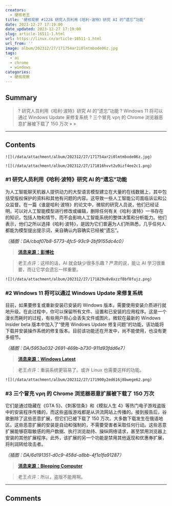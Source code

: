 ```yaml
---
creators:
  - 硬核老王
title: '硬核观察 #1228 研究人员利用《哈利·波特》研究 AI 的“遗忘”功能'
date: 2023-12-27 17:19:00
date_updated: 2023-12-27 17:19:00
slug: article-16511-1.html
url: https://linux.cn/article-16511-1.html
url_from: ''
image: album/202312/27/171754ar2i0lmtmbode06z.jpg
tags:
  - ai
  - chrome
  - windows
categories:
  - 硬核观察
---
```


## Summary

> ? 研究人员利用《哈利·波特》研究 AI 的“遗忘”功能
> ? Windows 11 将可以通过 Windows Update 来修复系统
> ? 三个冒充 νρη 的 Chrome 浏览器恶意扩展被下载了 150 万次
> » 
> »

***

<!-- more -->

## Contents

`![](/data/attachment/album/202312/27/171754ar2i0lmtmbode06z.jpg)`

`![](/data/attachment/album/202312/27/171816hvvt2u9izf4ee2c1.png)`

### #1 研究人员利用《哈利·波特》研究 AI 的“遗忘”功能

为人工智能聊天机器人提供动力的大型语言模型建立在大量的在线数据上，其中包括受版权保护的资料和其他有问题的内容。这导致一些人工智能公司面临诉讼和公众监督。在一篇《谁是哈利·波特》的论文中，微软的研究人员说，他们已经证明，可以对人工智能模型进行修改或编辑，删除任何有关《哈利·波特》一书存在的知识，包括人物和情节，而不会影响人工智能系统的整体决策和分析能力。他们表示，他们之所以选择《哈利·波特》，是因为它们普遍为人们所熟悉，几乎任何人都能为模型提出提示词，亲自确认内容确实已经被“遗忘”。

*（插图：DA/cbaf07b8-5773-4fc5-93c9-2bf9155dc4c0）*

> 
> **[消息来源：彭博社](https://www.bloomberg.com/news/articles/2023-12-26/researchers-have-a-magic-tool-to-understand-ai-harry-potter)**
> 
> 
> 

> 
> 老王点评：这样的话，AI 就会缺少很多乐趣 ? 严肃的说，能让 AI 学习很重要，而让它学会遗忘一样重要。
> 
> 
> 

`![](/data/attachment/album/202312/27/171829v8v8xzzf8bf8fujz.png)`

### #2 Windows 11 将可以通过 Windows Update 来修复系统

目前，如果要修复或重新安装已安装的 Windows 版本，需要使用安装介质进行就地升级。在此过程中，你可以保留所有文件、设置和已安装的应用程序。这是一个漫长而耗时的过程，有些用户担心会丢失文件或图片。微软在最新的 Windows Insider beta 版本中加入了“使用 Windows Update 修复问题”的功能，该功能将下载并安装操作系统的修复版本。目前该功能还在开发中，尚不能使用，也没有更多细节。

*（插图：DA/5953a032-2691-469b-b730-911d93fdd6e7）*

> 
> **[消息来源：Windows Latest](https://www.windowslatest.com/2023/12/26/microsofts-game-changer-feature-reinstalls-windows-11-directly-via-windows-update/)**
> 
> 
> 

> 
> 老王点评：重装系统更容易了。或许 Linux 也需要这样的功能。
> 
> 
> 

`![](/data/attachment/album/202312/27/171900y2ed616j8bwege62.png)`

### #3 三个冒充 νρη 的 Chrome 浏览器恶意扩展被下载了 150 万次

它们是通过隐藏在《GTA 5》、《刺客信条》和《模拟人生 4》等热门电子游戏盗版中的安装程序传播的，而这些盗版游戏都是从洪流网站上传播的。接到报告后，谷歌删除了这些恶意扩展，但它们已被下载了 150 万次。大多数下载发生在俄语地区。这些恶意扩展的安装是自动和强制的，不需要受害者采取任何行动。这些恶意扩展能够窃取敏感的用户数据、执行浏览劫持、操纵网络请求，甚至禁用浏览器上安装的其他扩展程序。此外，该扩展的另一个功能是禁用其他返现和优惠券扩展，将利润转给攻击者。

*（插图：DA/6d191351-d0c9-458d-a8bb-4f1a1fa91287）*

> 
> **[消息来源：Bleeping Computer](https://www.bleepingcomputer.com/news/security/fake-vpn-chrome-extensions-force-installed-15-million-times/)**
> 
> 
> 

> 
> 老王点评：所以，盗版不能用啊。
> 
> 
>

***

## Comments
